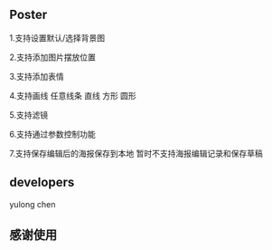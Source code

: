 ## Poster

1.支持设置默认/选择背景图

2.支持添加图片摆放位置

3.支持添加表情

4.支持画线 任意线条 直线 方形 圆形

5.支持滤镜

6.支持通过参数控制功能

7.支持保存编辑后的海报保存到本地 暂时不支持海报编辑记录和保存草稿

## developers

yulong chen

## 感谢使用
